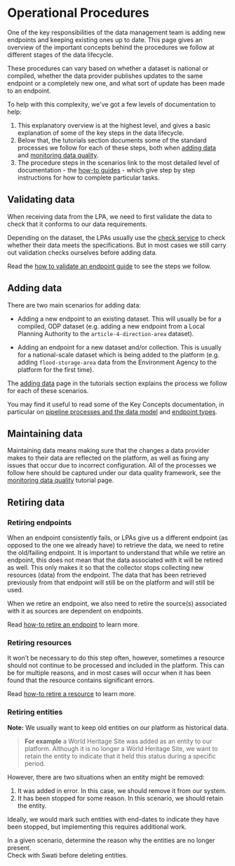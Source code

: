 # Operational Procedures

One of the key responsibilities of the data management team is adding new endpoints and keeping existing ones up to date. This page gives an overview of the important concepts behind the procedures we follow at different stages of the data lifecycle.

These procedures can vary based on whether a dataset is national or compiled, whether the data provider publishes updates to the same endpoint or a completely new one, and what sort of update has been made to an endpoint.

To help with this complexity, we've got a few levels of documentation to help:

1. This explanatory overview is at the highest level, and gives a basic explanation of some of the key steps in the data lifecycle.
2. Below that, the tutorials section documents some of the standard processes we follow for each of these steps, both when [adding data](../../Tutorials/Adding-Data) and [monitoring data quality](../../Tutorials/Monitoring-Data-Quality).
3. The procedure steps in the scenarios link to the most detailed level of documentation - the [how-to guides](../../How-to-guides) - which give step by step instructions for how to complete particular tasks.

## Validating data

When receiving data from the LPA, we need to first validate the data to check that it conforms to our data requirements.

Depending on the dataset, the LPAs usually use the [check service](https://submit.planning.data.gov.uk/check/) to check whether their data meets the specifications. But in most cases we still carry out validation checks ourselves before adding data.

Read the [how to validate an endpoint guide](../../How-to-guides/Validating/Validate-an-endpoint) to see the steps we follow.

## Adding data

There are two main scenarios for adding data:

- Adding a new endpoint to an existing dataset. This will usually be for a compiled, ODP dataset (e.g. adding a new endpoint from a Local Planning Authority to the `article-4-direction-area` dataset).

- Adding an endpoint for a new dataset and/or collection. This is usually for a national-scale dataset which is being added to the platform (e.g. adding `flood-storage-area` data from the Environment Agency to the platform for the first time).

The [adding data](../../Tutorials/Adding-Data) page in the tutorials section explains the process we follow for each of these scenarios.

You may find it useful to read some of the Key Concepts documentation, in particular on [pipeline processes and the data model](../Key-Concepts/pipeline-processes) and [endpoint types](../Key-Concepts/Endpoint-types).

## Maintaining data

Maintaining data means making sure that the changes a data provider makes to their data are reflected on the platform, as well as fixing any issues that occur due to incorrect configuration. All of the processes we follow here should be captured under our data quality framework, see the [monitoring data quality](../../Tutorials/Monitoring-Data-Quality) tutorial page.


## Retiring data

### Retiring endpoints

When an endpoint consistently fails, or LPAs give us a different endpoint (as opposed to the one we already have) to retrieve the data, we need to retire the old/failing endpoint. It is important to understand that while we retire an endpoint, this does not mean that the data associated with it will be retired as well. This only makes it so that the collector stops collecting new resources (data) from the endpoint. The data that has been retrieved previously from that endpoint will still be on the platform and will still be used.

When we retire an endpoint, we also need to retire the source(s) associated with it as sources are dependent on endpoints.

Read [how-to retire an endpoint](../../How-To-Guides/Retiring/Retire-endpoints) to learn more.

### Retiring resources

It won’t be necessary to do this step often, however, sometimes a resource should not continue to be processed and included in the platform. This can be for multiple reasons, and in most cases will occur when it has been found that the resource contains significant errors.

Read [how-to retire a resource](../../How-To-Guides/Retiring/Retire-resources) to learn more.

### Retiring entities

**Note:** We usually want to keep old entities on our platform as historical data. 

> **For example** a World Heritage Site was added as an entity to our platform. Although it is no longer a World Heritage Site, we want to retain the entity to indicate that it held this status during a specific period.

However, there are two situations when an entity might be removed:

1. It was added in error. In this case, we should remove it from our system.
2. It has been stopped for some reason. In this scenario, we should retain the entity.  


Ideally, we would mark such entities with end-dates to indicate they have been stopped, but implementing this requires additional work.

In a given scenario, determine the reason why the entities are no longer present.  
Check with Swati before deleting entities.
